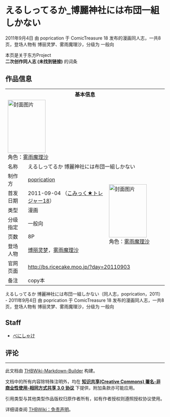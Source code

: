 # えるしってるか_博麗神社には布団一組しかない

<!-- source html: G:\repos\THBWiki-Markdown-Builder\THBWikiMarkdown\Temp\main\a\af\ns0%3A%E3%81%88%E3%82%8B%E3%81%97%E3%81%A3%E3%81%A6%E3%82%8B%E3%81%8B_%E5%8D%9A%E9%BA%97%E7%A5%9E%E7%A4%BE%E3%81%AB%E3%81%AF%E5%B8%83%E5%9B%A3%E4%B8%80%E7%B5%84%E3%81%97%E3%81%8B%E3%81%AA%E3%81%84.html -->

2011年9月4日 由 poprication 于 ComicTreasure 18 发布的漫画同人志，一共8页，登场人物有 博丽灵梦、雾雨魔理沙，分级为 一般向

本页是关于东方Project  
 **二次创作同人志 (未找到链接)** 的词条
## 作品信息

<table><tbody><tr><th colspan="3">基本信息</th></tr><tr><td class="cover-artwork-mobile" colspan="2"><a href="./文件-えるしってるか_博麗神社には布団一組しかない封面.jpg.md" class="image" title="封面图片"><img alt="封面图片" src="https://upload.thwiki.cc/thumb/4/44/%E3%81%88%E3%82%8B%E3%81%97%E3%81%A3%E3%81%A6%E3%82%8B%E3%81%8B_%E5%8D%9A%E9%BA%97%E7%A5%9E%E7%A4%BE%E3%81%AB%E3%81%AF%E5%B8%83%E5%9B%A3%E4%B8%80%E7%B5%84%E3%81%97%E3%81%8B%E3%81%AA%E3%81%84%E5%B0%81%E9%9D%A2.jpg/119px-%E3%81%88%E3%82%8B%E3%81%97%E3%81%A3%E3%81%A6%E3%82%8B%E3%81%8B_%E5%8D%9A%E9%BA%97%E7%A5%9E%E7%A4%BE%E3%81%AB%E3%81%AF%E5%B8%83%E5%9B%A3%E4%B8%80%E7%B5%84%E3%81%97%E3%81%8B%E3%81%AA%E3%81%84%E5%B0%81%E9%9D%A2.jpg" decoding="async" loading="lazy" width="119" height="168" srcset="https://upload.thwiki.cc/thumb/4/44/%E3%81%88%E3%82%8B%E3%81%97%E3%81%A3%E3%81%A6%E3%82%8B%E3%81%8B_%E5%8D%9A%E9%BA%97%E7%A5%9E%E7%A4%BE%E3%81%AB%E3%81%AF%E5%B8%83%E5%9B%A3%E4%B8%80%E7%B5%84%E3%81%97%E3%81%8B%E3%81%AA%E3%81%84%E5%B0%81%E9%9D%A2.jpg/179px-%E3%81%88%E3%82%8B%E3%81%97%E3%81%A3%E3%81%A6%E3%82%8B%E3%81%8B_%E5%8D%9A%E9%BA%97%E7%A5%9E%E7%A4%BE%E3%81%AB%E3%81%AF%E5%B8%83%E5%9B%A3%E4%B8%80%E7%B5%84%E3%81%97%E3%81%8B%E3%81%AA%E3%81%84%E5%B0%81%E9%9D%A2.jpg 1.5x, https://upload.thwiki.cc/thumb/4/44/%E3%81%88%E3%82%8B%E3%81%97%E3%81%A3%E3%81%A6%E3%82%8B%E3%81%8B_%E5%8D%9A%E9%BA%97%E7%A5%9E%E7%A4%BE%E3%81%AB%E3%81%AF%E5%B8%83%E5%9B%A3%E4%B8%80%E7%B5%84%E3%81%97%E3%81%8B%E3%81%AA%E3%81%84%E5%B0%81%E9%9D%A2.jpg/238px-%E3%81%88%E3%82%8B%E3%81%97%E3%81%A3%E3%81%A6%E3%82%8B%E3%81%8B_%E5%8D%9A%E9%BA%97%E7%A5%9E%E7%A4%BE%E3%81%AB%E3%81%AF%E5%B8%83%E5%9B%A3%E4%B8%80%E7%B5%84%E3%81%97%E3%81%8B%E3%81%AA%E3%81%84%E5%B0%81%E9%9D%A2.jpg 2x" data-file-width="600" data-file-height="846"></a><div class="cover-char">角色：<a href="./雾雨魔理沙.md" title="雾雨魔理沙">雾雨魔理沙</a></div></td>
</tr><tr><td class="label">名称</td><td colspan="2"> えるしってるか 博麗神社には布団一組しかない </td></tr><tr><td class="label">制作方</td><td><a href="./poprication.md" title="poprication">poprication</a></td><td class="cover-artwork" rowspan="6" style="min-width:168px;"><a href="./文件-えるしってるか_博麗神社には布団一組しかない封面.jpg.md" class="image" title="封面图片"><img alt="封面图片" src="https://upload.thwiki.cc/thumb/4/44/%E3%81%88%E3%82%8B%E3%81%97%E3%81%A3%E3%81%A6%E3%82%8B%E3%81%8B_%E5%8D%9A%E9%BA%97%E7%A5%9E%E7%A4%BE%E3%81%AB%E3%81%AF%E5%B8%83%E5%9B%A3%E4%B8%80%E7%B5%84%E3%81%97%E3%81%8B%E3%81%AA%E3%81%84%E5%B0%81%E9%9D%A2.jpg/119px-%E3%81%88%E3%82%8B%E3%81%97%E3%81%A3%E3%81%A6%E3%82%8B%E3%81%8B_%E5%8D%9A%E9%BA%97%E7%A5%9E%E7%A4%BE%E3%81%AB%E3%81%AF%E5%B8%83%E5%9B%A3%E4%B8%80%E7%B5%84%E3%81%97%E3%81%8B%E3%81%AA%E3%81%84%E5%B0%81%E9%9D%A2.jpg" decoding="async" loading="lazy" width="119" height="168" srcset="https://upload.thwiki.cc/thumb/4/44/%E3%81%88%E3%82%8B%E3%81%97%E3%81%A3%E3%81%A6%E3%82%8B%E3%81%8B_%E5%8D%9A%E9%BA%97%E7%A5%9E%E7%A4%BE%E3%81%AB%E3%81%AF%E5%B8%83%E5%9B%A3%E4%B8%80%E7%B5%84%E3%81%97%E3%81%8B%E3%81%AA%E3%81%84%E5%B0%81%E9%9D%A2.jpg/179px-%E3%81%88%E3%82%8B%E3%81%97%E3%81%A3%E3%81%A6%E3%82%8B%E3%81%8B_%E5%8D%9A%E9%BA%97%E7%A5%9E%E7%A4%BE%E3%81%AB%E3%81%AF%E5%B8%83%E5%9B%A3%E4%B8%80%E7%B5%84%E3%81%97%E3%81%8B%E3%81%AA%E3%81%84%E5%B0%81%E9%9D%A2.jpg 1.5x, https://upload.thwiki.cc/thumb/4/44/%E3%81%88%E3%82%8B%E3%81%97%E3%81%A3%E3%81%A6%E3%82%8B%E3%81%8B_%E5%8D%9A%E9%BA%97%E7%A5%9E%E7%A4%BE%E3%81%AB%E3%81%AF%E5%B8%83%E5%9B%A3%E4%B8%80%E7%B5%84%E3%81%97%E3%81%8B%E3%81%AA%E3%81%84%E5%B0%81%E9%9D%A2.jpg/238px-%E3%81%88%E3%82%8B%E3%81%97%E3%81%A3%E3%81%A6%E3%82%8B%E3%81%8B_%E5%8D%9A%E9%BA%97%E7%A5%9E%E7%A4%BE%E3%81%AB%E3%81%AF%E5%B8%83%E5%9B%A3%E4%B8%80%E7%B5%84%E3%81%97%E3%81%8B%E3%81%AA%E3%81%84%E5%B0%81%E9%9D%A2.jpg 2x" data-file-width="600" data-file-height="846"></a><div class="cover-char">角色：<a href="./雾雨魔理沙.md" title="雾雨魔理沙">雾雨魔理沙</a></div></td>
</tr><tr><td class="label">首发日期</td><td>2011-09-04&#160;（<a href="/展会作品列表?e=ComicTreasure%2318">こみっく★トレジャー18</a>）</td></tr><tr><td class="label">类型</td><td>漫画</td></tr><tr><td class="label">分级指定</td><td>一般向</td></tr><tr><td class="label">页数</td><td>8P</td></tr><tr><td class="label">登场人物</td><td><a href="./博丽灵梦.md" title="博丽灵梦">博丽灵梦</a>，<a href="./雾雨魔理沙.md" title="雾雨魔理沙">雾雨魔理沙</a></td></tr>
<tr><td class="label">官网页面</td><td colspan="2"><a rel="nofollow" class="external free" href="http://bs.ricecake.moo.jp/?day=20110903">http://bs.ricecake.moo.jp/?day=20110903</a></td></tr><tr><td class="label">备注</td><td colspan="2">copy本</td></tr></tbody></table>

えるしってるか 博麗神社には布団一組しかない（同人志，poprication，2011） - 2011年9月4日 由 poprication 于 ComicTreasure 18 发布的漫画同人志，一共8页，登场人物有 博丽灵梦、雾雨魔理沙，分级为 一般向
## Staff
- [べにしゃけ](./べにしゃけ.md)

## 评论




---

此文档由 [THBWiki-Markdown-Builder](https://github.com/Delsin-Yu/THBWiki-Markdown-Builder) 构建。

文档中的所有内容除特殊注明外，均在 [**知识共享(Creative Commons) 署名-非商业性使用-相同方式共享 3.0 协议**](https://creativecommons.org/licenses/by-sa/3.0/deed.zh-hans) 下提供，附加条款亦可能应用。

引用类型与其他类型作品版权归原作者所有，如有作者授权则遵照授权协议使用。

详细请查阅 [THBWiki：免责声明](https://thbwiki.cc/THBWiki:%E5%85%8D%E8%B4%A3%E5%A3%B0%E6%98%8E)。


